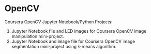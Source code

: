 # OpenCV
Coursera OpenCV Jupyter Notebook/Python Projects:

1. Jupyter Notebook file and LED images for Coursera OpenCV image manipulation mini-project.
2. Jupyter Notebook and image file for Coursera OpenCV image segmentation mini-project using k-means algorithm.
